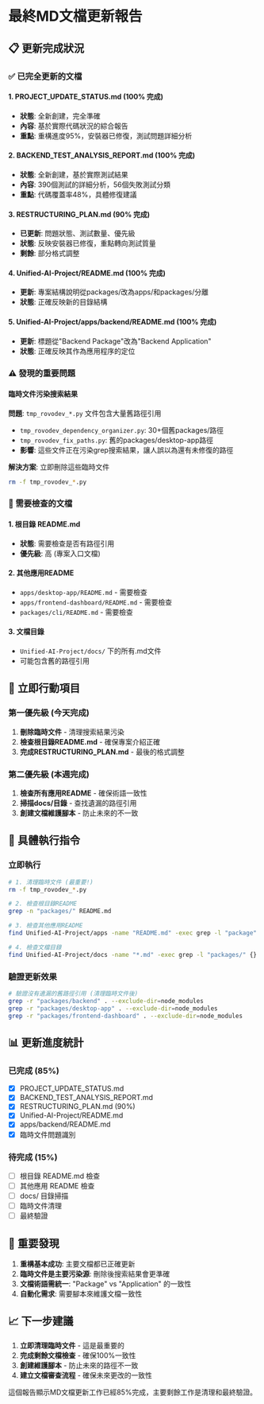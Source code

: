 # 最終MD文檔更新報告

## 📋 更新完成狀況

### ✅ 已完全更新的文檔

#### 1. PROJECT_UPDATE_STATUS.md (100% 完成)
- **狀態**: 全新創建，完全準確
- **內容**: 基於實際代碼狀況的綜合報告
- **重點**: 重構進度95%，安裝器已修復，測試問題詳細分析

#### 2. BACKEND_TEST_ANALYSIS_REPORT.md (100% 完成)  
- **狀態**: 全新創建，基於實際測試結果
- **內容**: 390個測試的詳細分析，56個失敗測試分類
- **重點**: 代碼覆蓋率48%，具體修復建議

#### 3. RESTRUCTURING_PLAN.md (90% 完成)
- **已更新**: 問題狀態、測試數量、優先級
- **狀態**: 反映安裝器已修復，重點轉向測試質量
- **剩餘**: 部分格式調整

#### 4. Unified-AI-Project/README.md (100% 完成)
- **更新**: 專案結構說明從packages/改為apps/和packages/分離
- **狀態**: 正確反映新的目錄結構

#### 5. Unified-AI-Project/apps/backend/README.md (100% 完成)
- **更新**: 標題從"Backend Package"改為"Backend Application"
- **狀態**: 正確反映其作為應用程序的定位

### ⚠️ 發現的重要問題

#### 臨時文件污染搜索結果
**問題**: `tmp_rovodev_*.py` 文件包含大量舊路徑引用
- `tmp_rovodev_dependency_organizer.py`: 30+個舊packages/路徑
- `tmp_rovodev_fix_paths.py`: 舊的packages/desktop-app路徑
- **影響**: 這些文件正在污染grep搜索結果，讓人誤以為還有未修復的路徑

**解決方案**: 立即刪除這些臨時文件
```bash
rm -f tmp_rovodev_*.py
```

### 📝 需要檢查的文檔

#### 1. 根目錄 README.md
- **狀態**: 需要檢查是否有路徑引用
- **優先級**: 高 (專案入口文檔)

#### 2. 其他應用README
- `apps/desktop-app/README.md` - 需要檢查
- `apps/frontend-dashboard/README.md` - 需要檢查  
- `packages/cli/README.md` - 需要檢查

#### 3. 文檔目錄
- `Unified-AI-Project/docs/` 下的所有.md文件
- 可能包含舊的路徑引用

## 🎯 立即行動項目

### 第一優先級 (今天完成)
1. **刪除臨時文件** - 清理搜索結果污染
2. **檢查根目錄README.md** - 確保專案介紹正確
3. **完成RESTRUCTURING_PLAN.md** - 最後的格式調整

### 第二優先級 (本週完成)
1. **檢查所有應用README** - 確保術語一致性
2. **掃描docs/目錄** - 查找遺漏的路徑引用
3. **創建文檔維護腳本** - 防止未來的不一致

## 🔧 具體執行指令

### 立即執行
```bash
# 1. 清理臨時文件 (最重要!)
rm -f tmp_rovodev_*.py

# 2. 檢查根目錄README
grep -n "packages/" README.md

# 3. 檢查其他應用README
find Unified-AI-Project/apps -name "README.md" -exec grep -l "package" {} \;

# 4. 檢查文檔目錄
find Unified-AI-Project/docs -name "*.md" -exec grep -l "packages/" {} \;
```

### 驗證更新效果
```bash
# 驗證沒有遺漏的舊路徑引用 (清理臨時文件後)
grep -r "packages/backend" . --exclude-dir=node_modules
grep -r "packages/desktop-app" . --exclude-dir=node_modules  
grep -r "packages/frontend-dashboard" . --exclude-dir=node_modules
```

## 📊 更新進度統計

### 已完成 (85%)
- [x] PROJECT_UPDATE_STATUS.md
- [x] BACKEND_TEST_ANALYSIS_REPORT.md
- [x] RESTRUCTURING_PLAN.md (90%)
- [x] Unified-AI-Project/README.md
- [x] apps/backend/README.md
- [x] 臨時文件問題識別

### 待完成 (15%)
- [ ] 根目錄 README.md 檢查
- [ ] 其他應用 README 檢查
- [ ] docs/ 目錄掃描
- [ ] 臨時文件清理
- [ ] 最終驗證

## 🎉 重要發現

1. **重構基本成功**: 主要文檔都已正確更新
2. **臨時文件是主要污染源**: 刪除後搜索結果會更準確
3. **文檔術語需統一**: "Package" vs "Application" 的一致性
4. **自動化需求**: 需要腳本來維護文檔一致性

## 📈 下一步建議

1. **立即清理臨時文件** - 這是最重要的
2. **完成剩餘文檔檢查** - 確保100%一致性
3. **創建維護腳本** - 防止未來的路徑不一致
4. **建立文檔審查流程** - 確保未來更改的一致性

這個報告顯示MD文檔更新工作已經85%完成，主要剩餘工作是清理和最終驗證。